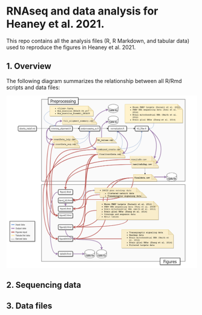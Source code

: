 # RNAseq and data analysis for Heaney et al. 2021. 

This repo contains all the analysis files (R, R Markdown, and tabular data) used to reproduce the figures in Heaney et al. 2021.

## 1. Overview

The following diagram summarizes the relationship between all R/Rmd scripts and data files:

![Analysis overview](heaney_etal_data_diagram.png)

## 2. Sequencing data

## 3. Data files
